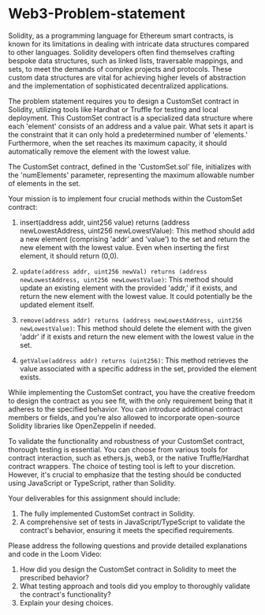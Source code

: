 # Web3-Problem-statement
Solidity, as a programming language for Ethereum smart contracts, is known for its limitations in dealing with intricate data structures compared to other languages. Solidity developers often find themselves crafting bespoke data structures, such as linked lists, traversable mappings, and sets, to meet the demands of complex projects and protocols. These custom data structures are vital for achieving higher levels of abstraction and the implementation of sophisticated decentralized applications.

The problem statement requires you to design a CustomSet contract in Solidity, utilizing tools like Hardhat or Truffle for testing and local deployment. This CustomSet contract is a specialized data structure where each 'element' consists of an address and a value pair. What sets it apart is the constraint that it can only hold a predetermined number of 'elements.' Furthermore, when the set reaches its maximum capacity, it should automatically remove the element with the lowest value.

The CustomSet contract, defined in the 'CustomSet.sol' file, initializes with the 'numElements' parameter, representing the maximum allowable number of elements in the set.

Your mission is to implement four crucial methods within the CustomSet contract:

1. insert(address addr, uint256 value) returns (address newLowestAddress, uint256 newLowestValue): This method should add a new element (comprising 'addr' and 'value') to the set and return the new element with the lowest value. Even when inserting the first element, it should return (0,0).

2. `update(address addr, uint256 newVal) returns (address newLowestAddress, uint256 newLowestValue)`: This method should update an existing element with the provided 'addr,' if it exists, and return the new element with the lowest value. It could potentially be the updated element itself.

3. `remove(address addr) returns (address newLowestAddress, uint256 newLowestValue)`: This method should delete the element with the given 'addr' if it exists and return the new element with the lowest value in the set.

4. `getValue(address addr) returns (uint256)`: This method retrieves the value associated with a specific address in the set, provided the element exists.

While implementing the CustomSet contract, you have the creative freedom to design the contract as you see fit, with the only requirement being that it adheres to the specified behavior. You can introduce additional contract members or fields, and you're also allowed to incorporate open-source Solidity libraries like OpenZeppelin if needed.

To validate the functionality and robustness of your CustomSet contract, thorough testing is essential. You can choose from various tools for contract interaction, such as ethers.js, web3, or the native Truffle/Hardhat contract wrappers. The choice of testing tool is left to your discretion. However, it's crucial to emphasize that the testing should be conducted using JavaScript or TypeScript, rather than Solidity.

Your deliverables for this assignment should include:

1. The fully implemented CustomSet contract in Solidity.
2. A comprehensive set of tests in JavaScript/TypeScript to validate the contract's behavior, ensuring it meets the specified requirements.

Please address the following questions and provide detailed explanations and code in the Loom Video:

1. How did you design the CustomSet contract in Solidity to meet the prescribed behavior?
2. What testing approach and tools did you employ to thoroughly validate the contract's functionality?
3. Explain your desing choices.

